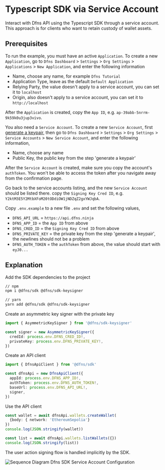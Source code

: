 # Typescript SDK via Service Account

Interact with Dfns API using the Typescript SDK through a service account. This approach is for clients who want to retain custody of wallet assets.

## Prerequisites

To run the example, you must have an active `Application`. To create a new `Application`, go to `Dfns Dashboard` > `Settings` > `Org Settings` > `Applications` > `New Application`, and enter the following information

- Name, choose any name, for example `Dfns Tutorial`
- Application Type, leave as the default `Default Application`
- Relying Party, the value doesn't apply to a service account, you can set it to `localhost`
- Origin, also doesn't apply to a service account, you can set it to `http://localhost`

After the `Application` is created, copy the `App ID`, e.g. `ap-39abb-5nrrm-9k59k0u3jup3vivo`.

You also need a `Service Account`. To create a new `Service Account`, first [generate a keypair](https://docs.dfns.co/dfns-docs/advanced-topics/authentication/credentials/generate-a-key-pair), then go to `Dfns Dashboard` > `Settings` > `Org Settings` > `Service Accounts` > `New Service Account`, and enter the following information,

- Name, choose any name
- Public Key, the public key from the step 'generate a keypair'

After the `Service Account` is created, make sure you copy the account's `authToken`. You won't be able to access the token after you navigate away from the confirmation page.

Go back to the service accounts listing, and the new `Service Account` should be listed there. copy the `Signing Key Cred ID`, e.g. `Y2ktM3E5Y2MtbXFoM20tODdiOW1jNDZqZ2gxYWJqbA`.

Copy `.env.example` to a new file `.env` and set the following values,

- `DFNS_API_URL` = `https://api.dfns.ninja`
- `DFNS_APP_ID` = the `App ID` from above
- `DFNS_CRED_ID` = the `Signing Key Cred ID` from above
- `DFNS_PRIVATE_KEY` = the private key from the step 'generate a keypair', the newlines should not be a problem
- `DFNS_AUTH_TOKEN` = the `authToken` from above, the value should start with `eyJ0...`

## Explanation

Add the SDK dependencies to the project

```sh
// npm
npm i @dfns/sdk @dfns/sdk-keysigner

// yarn
yarn add @dfns/sdk @dfns/sdk-keysigner
```

Create an asymmetric key signer with the private key

```ts
import { AsymmetricKeySigner } from '@dfns/sdk-keysigner'

const signer = new AsymmetricKeySigner({
  credId: process.env.DFNS_CRED_ID!,
  privateKey: process.env.DFNS_PRIVATE_KEY!,
})
```

Create an API client

```ts
import { DfnsApiClient } from '@dfns/sdk'

const dfnsApi = new DfnsApiClient({
  appId: process.env.DFNS_APP_ID!,
  authToken: process.env.DFNS_AUTH_TOKEN!,
  baseUrl: process.env.DFNS_API_URL!,
  signer,
})
```

Use the API client

```ts
const wallet = await dfnsApi.wallets.createWallet(
  {body: { network: 'EthereumSepolia'}
})
console.log(JSON.stringify(wallet))

const list = await dfnsApi.wallets.listWallets({})
console.log(JSON.stringify(list))
```

The user action signing flow is handled implicitly by the SDK.

![Sequence Diagram Dfns SDK Service Account Configuration](../../../assets/Dfns_Service_Account_Configuration.png)
